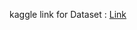 kaggle link for Dataset  :  <a href="https://www.kaggle.com/datasets/mlg-ulb/creditcardfraud"> Link </a>
